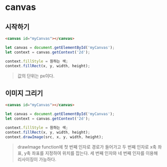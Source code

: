 # canvas

## 시작하기
```html
<canvas id="myCanvas"></canvas>
```

```javascript
let canvas = document.getElementById('myCanvas');
let context = canvas.getContext('2d');

context.fillStyle = 원하는 색;
context.fillRect(x, y, width, height);

```
> 값의 단위는 px이다.

## 이미지 그리기
```html
<canvas id="myCanvas"></canvas>
```
```javascript
let canvas = document.getElementById('myCanvas');
let context = canvas.getContext('2d');

context.fillStyle = 원하는 색;
context.fillRect(x, y, width, height);
context.drawImage(src, x, y, width, height);
```
> drawImage function에 첫 번째 인자로 경로가 들어가고 두 번째 인자로 x축 좌표, y축 좌표를 지정하여 위치를 잡는다. 세 번째 인자와 네 번째 인자를 이용해 리사이징이 가능하다.
